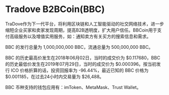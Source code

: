 # Tradove B2BCoin(BBC)

TraDove作为下一代平台，将利用区块链和人工智能驱动的社交网络技术，进一步缩短企业买家和卖家发现周期，提高B2B透明度，扩大用户信任。BBCoin用于支付高级服务以及增值实用服务，如：通知卖方有关买方的搜索信息和需求。

BBC 的发行总量为 1,000,000,000 BBC，流通总量为 500,000,000 BBC。

BBC 的历史最高价发生在2018年06月02日，当时的成交价为 $0.117680，BBC 的历史最低价发生在2019年07月29日，当时的成交价为 $0.000396。按当初发行 ICO 价格折算的话，投资回报率为 -96.44%，最近已知的 BBC 价格为 $0.001185，在过去24小时内交易量为 $26,488。

BBC 币种支持的钱包应用有：imToken、MetaMask、Trust Wallet。

